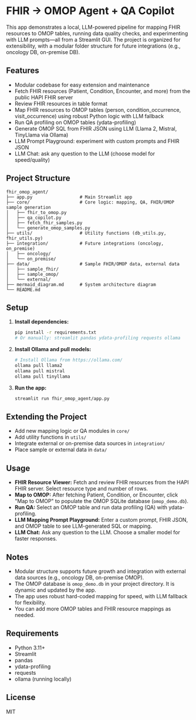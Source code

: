# FHIR → OMOP Agent + QA Copilot


This app demonstrates a local, LLM-powered pipeline for mapping FHIR resources to OMOP tables, running data quality checks, and experimenting with LLM prompts—all from a Streamlit GUI. The project is organized for extensibility, with a modular folder structure for future integrations (e.g., oncology DB, on-premise DB).

## Features

- Modular codebase for easy extension and maintenance
- Fetch FHIR resources (Patient, Condition, Encounter, and more) from the public HAPI FHIR server
- Review FHIR resources in table format
- Map FHIR resources to OMOP tables (person, condition_occurrence, visit_occurrence) using robust Python logic with LLM fallback
- Run QA profiling on OMOP tables (ydata-profiling)
- Generate OMOP SQL from FHIR JSON using LLM (Llama 2, Mistral, TinyLlama via Ollama)
- LLM Prompt Playground: experiment with custom prompts and FHIR JSON
- LLM Chat: ask any question to the LLM (choose model for speed/quality)

## Project Structure

```
fhir_omop_agent/
├── app.py                  # Main Streamlit app
├── core/                   # Core logic: mapping, QA, FHIR/OMOP sample generation
│   ├── fhir_to_omop.py
│   ├── qa_copilot.py
│   ├── fetch_fhir_samples.py
│   └── generate_omop_samples.py
├── utils/                  # Utility functions (db_utils.py, fhir_utils.py)
├── integration/            # Future integrations (oncology, on_premise)
│   ├── oncology/
│   └── on_premise/
├── data/                   # Sample FHIR/OMOP data, external data
│   ├── sample_fhir/
│   ├── sample_omop/
│   └── external/
├── mermaid_diagram.md      # System architecture diagram
└── README.md
```

## Setup
1. **Install dependencies:**
   ```bash
   pip install -r requirements.txt
   # Or manually: streamlit pandas ydata-profiling requests ollama
   ```
2. **Install Ollama and pull models:**
   ```bash
   # Install Ollama from https://ollama.com/
   ollama pull llama2
   ollama pull mistral
   ollama pull tinyllama
   ```
3. **Run the app:**
   ```bash
   streamlit run fhir_omop_agent/app.py
   ```

## Extending the Project

- Add new mapping logic or QA modules in `core/`
- Add utility functions in `utils/`
- Integrate external or on-premise data sources in `integration/`
- Place sample or external data in `data/`

## Usage
- **FHIR Resource Viewer:** Fetch and review FHIR resources from the HAPI FHIR server. Select resource type and number of rows.
- **Map to OMOP:** After fetching Patient, Condition, or Encounter, click "Map to OMOP" to populate the OMOP SQLite database (`omop_demo.db`).
- **Run QA:** Select an OMOP table and run data profiling (QA) with ydata-profiling.
- **LLM Mapping Prompt Playground:** Enter a custom prompt, FHIR JSON, and OMOP table to see LLM-generated SQL or mapping.
- **LLM Chat:** Ask any question to the LLM. Choose a smaller model for faster responses.

## Notes

- Modular structure supports future growth and integration with external data sources (e.g., oncology DB, on-premise OMOP).
- The OMOP database is `omop_demo.db` in your project directory. It is dynamic and updated by the app.
- The app uses robust hard-coded mapping for speed, with LLM fallback for flexibility.
- You can add more OMOP tables and FHIR resource mappings as needed.

## Requirements
- Python 3.11+
- Streamlit
- pandas
- ydata-profiling
- requests
- ollama (running locally)

## License
MIT
